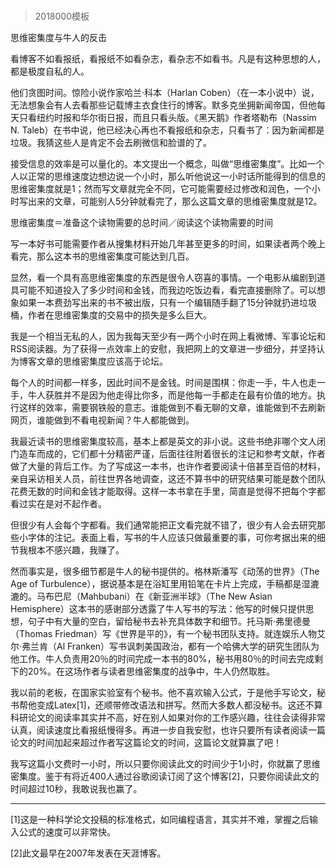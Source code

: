 # 
> 2018000模板



思维密集度与牛人的反击





看博客不如看报纸，看报纸不如看杂志，看杂志不如看书。凡是有这种思想的人，都是极度自私的人。

他们贪图时间。惊险小说作家哈兰·科本（Harlan Coben）（在一本小说中）说，无法想象会有人去看那些记载博主衣食住行的博客。默多克坐拥新闻帝国，但他每天只看纽约时报和华尔街日报，而且只看头版。《黑天鹅》作者塔勒布（Nassim N. Taleb）在书中说，他已经决心再也不看报纸和杂志，只看书了：因为新闻都是垃圾。我猜这些人是肯定不会去刷微信和脸谱的了。

接受信息的效率是可以量化的。本文提出一个概念，叫做“思维密集度”。比如一个人以正常的思维速度边想边说一个小时，那么听他说这一小时话所能得到的信息的思维密集度就是1；然而写文章就完全不同，它可能需要经过修改和润色，一个小时写出来的文章，可能别人5分钟就看完了，那么这篇文章的思维密集度就是12。





思维密集度＝准备这个读物需要的总时间／阅读这个读物需要的时间





写一本好书可能需要作者从搜集材料开始几年甚至更多的时间，如果读者两个晚上看完，那么这本书的思维密集度可能达到几百。

显然，看一个具有高思维密集度的东西是很令人窃喜的事情。一个电影从编剧到道具可能不知道投入了多少时间和金钱，而我边吃饭边看，看完直接删除了。可以想象如果一本费劲写出来的书不被出版，只有一个编辑随手翻了15分钟就扔进垃圾桶，作者在思维密集度的交易中的损失是多么巨大。

我是一个相当无私的人，因为我每天至少有一两个小时在网上看微博、军事论坛和RSS阅读器。为了获得一点效率上的安慰，我把网上的文章进一步细分，并坚持认为博客文章的思维密集度应该高于论坛。

每个人的时间都一样多，因此时间不是金钱。时间是围棋：你走一手，牛人也走一手，牛人获胜并不是因为他走得比你多，而是他每一手都走在最有价值的地方。执行这样的效率，需要钢铁般的意志。谁能做到不看无聊的文章，谁能做到不去刷新网页，谁能做到不看电视新闻？牛人都能做到。





我最近读书的思维密集度较高，基本上都是英文的非小说。这些书绝非哪个文人闭门造车而成的，它们都十分精密严谨，后面往往附着很长的注记和参考文献，作者做了大量的背后工作。为了写成这一本书，也许作者要阅读十倍甚至百倍的材料，亲自采访相关人员，前往世界各地调查，这还不算书中的研究结果可能是数个团队花费无数的时间和金钱才能取得。这样一本书拿在手里，简直是觉得不把每个字都看过实在是对不起作者。

但很少有人会每个字都看。我们通常能把正文看完就不错了，很少有人会去研究那些小字体的注记。表面上看，写书的牛人应该只做最重要的事，可你考据出来的细节我根本不感兴趣，我赚了。

然而事实是，很多细节都是牛人的秘书提供的。格林斯潘写《动荡的世界》（The Age of Turbulence），据说基本是在浴缸里用铅笔在卡片上完成，手稿都是湿漉漉的。马布巴尼（Mahbubani）在《新亚洲半球》（The New Asian Hemisphere）这本书的感谢部分透露了牛人写书的写法：他写的时候只提供思想，句子中有大量的空白，留给秘书去补充具体数字和细节。托马斯·弗里德曼（Thomas Friedman）写《世界是平的》，有一个秘书团队支持。就连娱乐人物艾尔·弗兰肯（Al Franken）写书讽刺美国政治，都有一个哈佛大学的研究生团队为他工作。牛人负责用20％的时间完成一本书的80%，秘书用80％的时间去完成剩下的20%。在这场作者与读者思维密集度的战争中，牛人仍然取胜。

我以前的老板，在国家实验室有个秘书。他不喜欢输入公式，于是他手写论文，秘书帮他变成Latex[1]，还顺带修改语法和拼写。然而大多数人都没秘书。这还不算科研论文的阅读率其实并不高，好在别人如果对你的工作感兴趣，往往会读得非常认真，阅读速度比看报纸慢得多。再进一步自我安慰，也许只要所有读者阅读一篇论文的时间加起来超过作者写这篇论文的时间，这篇论文就算赢了吧！

我写这篇小文费时一小时，所以只要你阅读此文的时间少于1小时，你就赢了思维密集度。鉴于有将近400人通过谷歌阅读订阅了这个博客[2]，只要你阅读此文的时间超过10秒，我敢说我也赢了。





* * *



[1]这是一种科学论文投稿的标准格式，如同编程语言，其实并不难，掌握之后输入公式的速度可以非常快。

[2]此文最早在2007年发表在天涯博客。



